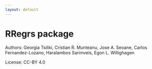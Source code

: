 ```yaml
---
layout: default
---
```


# RRegrs package

Authors: Georgia Tsiliki, Cristian R. Munteanu, Jose A. Seoane, Carlos Fernandez-Lozano, Haralambos Sarimveis, Egon L. Willighagen

License: CC-BY 4.0

